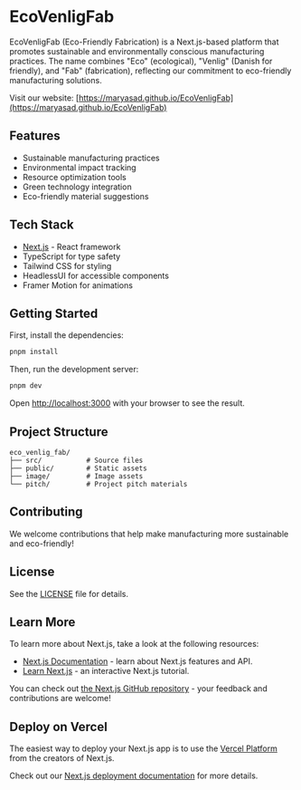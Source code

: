 # EcoVenligFab

EcoVenligFab (Eco-Friendly Fabrication) is a Next.js-based platform that promotes sustainable and environmentally conscious manufacturing practices. The name combines "Eco" (ecological), "Venlig" (Danish for friendly), and "Fab" (fabrication), reflecting our commitment to eco-friendly manufacturing solutions.

Visit our website: [https://maryasad.github.io/EcoVenligFab](https://maryasad.github.io/EcoVenligFab)

## Features

- Sustainable manufacturing practices
- Environmental impact tracking
- Resource optimization tools
- Green technology integration
- Eco-friendly material suggestions

## Tech Stack

- [Next.js](https://nextjs.org) - React framework
- TypeScript for type safety
- Tailwind CSS for styling
- HeadlessUI for accessible components
- Framer Motion for animations

## Getting Started

First, install the dependencies:

```bash
pnpm install
```

Then, run the development server:

```bash
pnpm dev
```

Open [http://localhost:3000](http://localhost:3000) with your browser to see the result.

## Project Structure

```
eco_venlig_fab/
├── src/           # Source files
├── public/        # Static assets
├── image/         # Image assets
└── pitch/         # Project pitch materials
```

## Contributing

We welcome contributions that help make manufacturing more sustainable and eco-friendly!

## License

See the [LICENSE](LICENSE) file for details.

## Learn More

To learn more about Next.js, take a look at the following resources:

- [Next.js Documentation](https://nextjs.org/docs) - learn about Next.js features and API.
- [Learn Next.js](https://nextjs.org/learn) - an interactive Next.js tutorial.

You can check out [the Next.js GitHub repository](https://github.com/vercel/next.js) - your feedback and contributions are welcome!

## Deploy on Vercel

The easiest way to deploy your Next.js app is to use the [Vercel Platform](https://vercel.com/new?utm_medium=default-template&filter=next.js&utm_source=create-next-app&utm_campaign=create-next-app-readme) from the creators of Next.js.

Check out our [Next.js deployment documentation](https://nextjs.org/docs/app/building-your-application/deploying) for more details.
